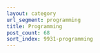 ```yaml
---
layout: category
url_segment: programming
title: Programming
post_count: 68
sort_index: 9931-programming
---
```



